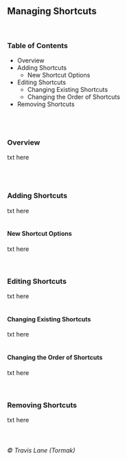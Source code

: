 ## Managing Shortcuts
<br/>

### Table of Contents
 - Overview
 - Adding Shortcuts
   - New Shortcut Options
 - Editing Shortcuts
   - Changing Existing Shortcuts
   - Changing the Order of Shortcuts
 - Removing Shortcuts
<br/>
<br/>

### Overview
txt here

<br/>
<br/>

### Adding Shortcuts
<!-- Add image of UI -->
txt here
<br/>
<br/>

#### New Shortcut Options
txt here
<br/>
<br/>
<br/>

### Editing Shortcuts
<!-- Add image of UI -->
txt here
<br/>
<br/>

#### Changing Existing Shortcuts
<!-- Add image of UI -->
txt here
<br/>
<br/>

#### Changing the Order of Shortcuts
<!-- Add image of UI -->
txt here
<br/>
<br/>
<br/>

### Removing Shortcuts
<!-- Add image of UI -->
txt here
<br/>
<br/>
<br/>

###### © Travis Lane (Tormak)